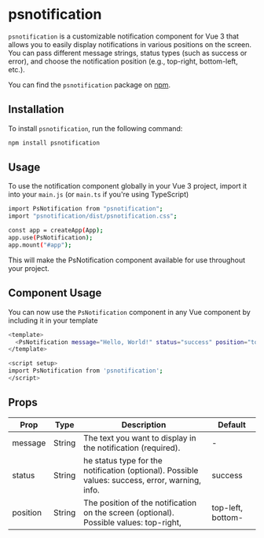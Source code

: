 # psnotification

`psnotification` is a customizable notification component for Vue 3 that allows you to easily display notifications in various positions on the screen. You can pass different message strings, status types (such as success or error), and choose the notification position (e.g., top-right, bottom-left, etc.).

You can find the `psnotification` package on [npm](https://www.npmjs.com/package/psnotification).


## Installation

To install `psnotification`, run the following command:

```bash
npm install psnotification
```
## Usage
To use the notification component globally in your Vue 3 project, import it into your `main.js` (or `main.ts` if you're using TypeScript)

```bash
import PsNotification from "psnotification";
import "psnotification/dist/psnotification.css";

const app = createApp(App);
app.use(PsNotification);
app.mount("#app");

```

This will make the PsNotification component available for use throughout your project.

## Component Usage
You can now use the `PsNotification` component in any Vue component by including it in your template

```bash
<template>
  <PsNotification message="Hello, World!" status="success" position="top-right" />
</template>

<script setup>
import PsNotification from 'psnotification';
</script>
```

## Props

| Prop | Type | Description | Default |
| -------- | -------- | -------- | -------- |
| message | String | The text you want to display in the notification (required). | - |
| status | String | he status type for the notification (optional). Possible values: success, error, warning, info. | success |
| position | String |The position of the notification on the screen (optional). Possible values: top-right, | top-left, bottom-